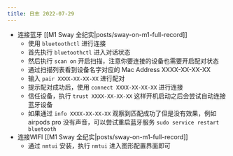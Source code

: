 ```yaml
---
title: 日志 2022-07-29
---
```

* 连接蓝牙 [[M1 Sway 全纪实|posts/sway-on-m1-full-record]]
    * 使用 `bluetoothctl` 进行连接
    * 首先执行 `bluetoothctl` 进入对话状态
    * 然后执行 `scan on` 开启扫描，注意你要连接的设备也需要开启配对状态
    * 通过扫描列表看到设备名字对应的 Mac Address XXXX-XX-XX-XX
    * 输入 `pair XXXX-XX-XX-XX` 进行配对
    * 提示配对成功后，使用 `connect XXXX-XX-XX-XX` 进行连接
    * 信任设备，执行 `trust XXXX-XX-XX-XX`
      这样开机启动之后会尝试自动连接蓝牙设备
    * 如果通过 `info XXXX-XX-XX-XX` 观察到匹配成功了但是没有效果，例如 airpods
      pro 没有声音，可以尝试重启蓝牙服务 `sudo service restart bluetooth`
* 连接WIFI [[M1 Sway 全纪实|posts/sway-on-m1-full-record]]
    * 通过 `nmtui` 安装，执行 `nmtui` 进入图形配置界面即可 
